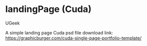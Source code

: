 # landingPage (Cuda)
UGeek

A simple landing page Cuda
psd file download link:
https://graphicburger.com/cuda-single-page-portfolio-template/
